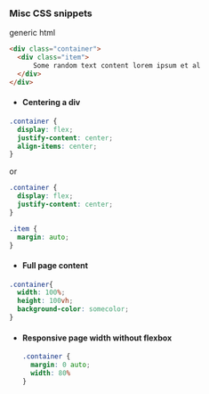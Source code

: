 ### Misc CSS snippets

generic html
```html
<div class="container">
  <div class="item">
      Some random text content lorem ipsum et al
  </div>
</div>
```

- #### Centering a div
```css
.container {
  display: flex;
  justify-content: center;
  align-items: center;
}
```
or
```css
.container {
  display: flex;
  justify-content: center;
}

.item {
  margin: auto;
}
```

- #### Full page content
```css
.container{
  width: 100%;
  height: 100vh;
  background-color: somecolor;
}
```
- #### Responsive page width without flexbox
  ```css
  .container {
    margin: 0 auto;
    width: 80%
  }
  ```

